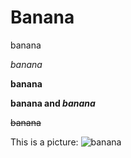 # Banana
banana

*banana*

**banana**

**banana and _banana_**

~~banana~~

This is a picture:
![banana](http://img-fotki.yandex.ru/get/9510/47407354.cd1/0_135cfe_a7c66a43_orig.png)
